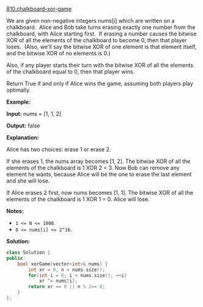 [810.chalkboard-xor-game](https://leetcode.com/problems/chalkboard-xor-game/)  

We are given non-negative integers nums\[i\] which are written on a chalkboard.  Alice and Bob take turns erasing exactly one number from the chalkboard, with Alice starting first.  If erasing a number causes the bitwise XOR of all the elements of the chalkboard to become 0, then that player loses.  (Also, we'll say the bitwise XOR of one element is that element itself, and the bitwise XOR of no elements is 0.)

Also, if any player starts their turn with the bitwise XOR of all the elements of the chalkboard equal to 0, then that player wins.

Return True if and only if Alice wins the game, assuming both players play optimally.

  
**Example:**
  
**Input:** nums = \[1, 1, 2\]
  
**Output:** false
  
**Explanation:** 
  
Alice has two choices: erase 1 or erase 2. 
  
If she erases 1, the nums array becomes \[1, 2\]. The bitwise XOR of all the elements of the chalkboard is 1 XOR 2 = 3. Now Bob can remove any element he wants, because Alice will be the one to erase the last element and she will lose. 
  
If Alice erases 2 first, now nums becomes \[1, 1\]. The bitwise XOR of all the elements of the chalkboard is 1 XOR 1 = 0. Alice will lose.
  

  

**Notes:**

*   `1 <= N <= 1000`. 
*   `0 <= nums[i] <= 2^16`.  



**Solution:**  

```cpp
class Solution {
public:
    bool xorGame(vector<int>& nums) {
        int xr = 0, n = nums.size();
        for(int i = 0; i < nums.size(); ++i) 
            xr ^= nums[i];
        return xr == 0 || n % 2== 0;
    }
};
```
      